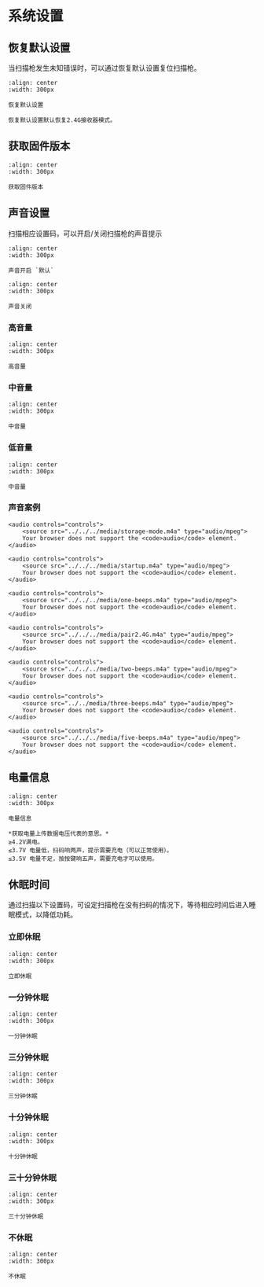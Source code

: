 # 系统设置

## 恢复默认设置
当扫描枪发生未知错误时，可以通过恢复默认设置复位扫描枪。

```{figure} ../../../media/2523IFSNO24B.png
:align: center
:width: 300px

恢复默认设置
```

```{note}
恢复默认设置默认恢复2.4G接收器模式。
```

## 获取固件版本
```{figure} ../../../media/24SW23VER.png
:align: center
:width: 300px

获取固件版本
```

## 声音设置
扫描相应设置码，可以开启/关闭扫描枪的声音提示

```{figure} ../../../media/24BUZZ231.png
:align: center
:width: 300px

声音开启 `默认`
```
  
```{figure} ../../../media/24BUZZ230.png
:align: center
:width: 300px

声音关闭
```

### 高音量
```{figure} ../../../media/24BUZZ231.png
:align: center
:width: 300px

高音量
```

### 中音量
```{figure} ../../../media/24BUZZ232.png
:align: center
:width: 300px

中音量
```

### 低音量
```{figure} ../../../media/24BUZZ233.png
:align: center
:width: 300px

中音量
```

### 声音案例
```{admonition} 存储模式扫码、关机提示
<audio controls="controls">
    <source src="../../../media/storage-mode.m4a" type="audio/mpeg">
    Your browser does not support the <code>audio</code> element.
</audio>
```

```{admonition} 开机提示、设置指令提示、上传模式传输完成提示
<audio controls="controls">
    <source src="../../../media/startup.m4a" type="audio/mpeg">
    Your browser does not support the <code>audio</code> element.
</audio>
```

```{admonition} 一声短音：条码扫码成功提示
<audio controls="controls">
    <source src="../../../media/one-beeps.m4a" type="audio/mpeg">
    Your browser does not support the <code>audio</code> element.
</audio>
```
```{admonition} 连续30s短音：配对模式等待接收器插入，配对成功声音停止
<audio controls="controls">
    <source src="../../../media/pair2.4G.m4a" type="audio/mpeg">
    Your browser does not support the <code>audio</code> element.
</audio>
```


```{admonition} （扫码时）电池欠压报警
<audio controls="controls">
    <source src="../../../media/two-beeps.m4a" type="audio/mpeg">
    Your browser does not support the <code>audio</code> element.
</audio>
```

```{admonition} 盘点模式下存储出错或超存储容量报警
<audio controls="controls">
    <source src="../../media/three-beeps.m4a" type="audio/mpeg">
    Your browser does not support the <code>audio</code> element.
</audio>
```

```{admonition} 电量低导致开机失败的提示音
<audio controls="controls">
    <source src="../../../media/five-beeps.m4a" type="audio/mpeg">
    Your browser does not support the <code>audio</code> element.
</audio>
```


## 电量信息

```{figure} ../../../media/25BAT_VOL23.png
:align: center
:width: 300px

电量信息
```

```{note}
*获取电量上传数据电压代表的意思。*  
≥4.2V满电。  
≤3.7V 电量低，扫码响两声，提示需要充电（可以正常使用）。  
≤3.5V 电量不足，按按键响五声，需要充电才可以使用。
```

## 休眠时间

通过扫描以下设置码，可设定扫描枪在没有扫码的情况下，等待相应时间后进入睡眠模式，以降低功耗。



### 立即休眠

```{figure} ../../../media/24POWER23OFF.png
:align: center
:width: 300px

立即休眠
```

### 一分钟休眠

```{figure} ../../../media/24RF23ST02.png
:align: center
:width: 300px

一分钟休眠
```

### 三分钟休眠

```{figure} ../../../media/24RF23ST06.png
:align: center
:width: 300px

三分钟休眠
```

### 十分钟休眠

```{figure} ../../../media/24RF23ST20.png
:align: center
:width: 300px

十分钟休眠
```

### 三十分钟休眠

```{figure} ../../../media/24RF23ST60.png
:align: center
:width: 300px

三十分钟休眠
```

### 不休眠

```{figure} ../../../media/24RF23ST00.png
:align: center
:width: 300px

不休眠
```